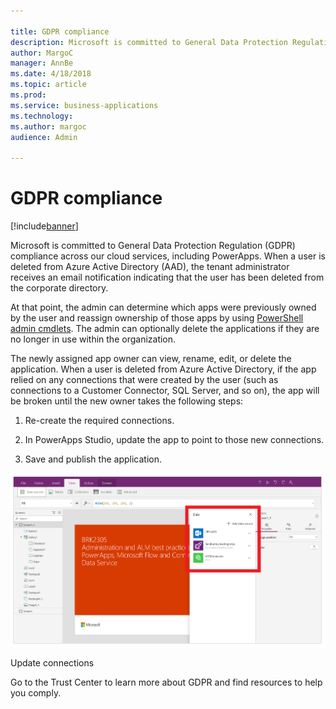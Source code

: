 ```yaml
---

title: GDPR compliance
description: Microsoft is committed to General Data Protection Regulation (GDPR) compliance across our cloud services, including PowerApps.
author: MargoC
manager: AnnBe
ms.date: 4/18/2018
ms.topic: article
ms.prod: 
ms.service: business-applications
ms.technology: 
ms.author: margoc
audience: Admin

---
```

#  GDPR compliance




[!include[banner](../../../includes/banner.md)]

Microsoft is committed to General Data Protection Regulation (GDPR) compliance
across our cloud services, including PowerApps. When a user is deleted from
Azure Active Directory (AAD), the tenant administrator receives an email
notification indicating that the user has been deleted from the corporate
directory.

At that point, the admin can determine which apps were previously owned by the
user and reassign ownership of those apps by using [PowerShell admin
cmdlets](https://powerapps.microsoft.com/blog/). The admin can optionally delete
the applications if they are no longer in use within the organization.

The newly assigned app owner can view, rename, edit, or delete the application.
When a user is deleted from Azure Active Directory, if the app relied on any
connections that were created by the user (such as connections to a Customer
Connector, SQL Server, and so on), the app will be broken until the new owner
takes the following steps:

1.  Re-create the required connections.

2.  In PowerApps Studio, update the app to point to those new connections.

3.  Save and publish the application.

![A screenshot showing data connections](media/gdpr-compliance-1.png "A screenshot showing data connections")
<!-- Picture 11 -->


Update connections

Go to the Trust Center to learn more about GDPR and find resources to help you
comply.


